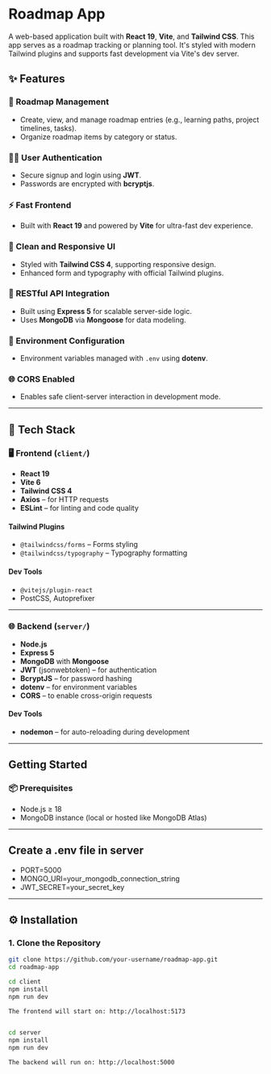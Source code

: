 
#  Roadmap App

A web-based application built with **React 19**, **Vite**, and **Tailwind CSS**. This app serves as a roadmap tracking or planning tool. It's styled with modern Tailwind plugins and supports fast development via Vite's dev server.

## ✨ Features

### 🧭 Roadmap Management  
- Create, view, and manage roadmap entries (e.g., learning paths, project timelines, tasks).
- Organize roadmap items by category or status.

### 🧑‍💼 User Authentication  
- Secure signup and login using **JWT**.
- Passwords are encrypted with **bcryptjs**.

### ⚡ Fast Frontend  
- Built with **React 19** and powered by **Vite** for ultra-fast dev experience.

### 🎨 Clean and Responsive UI  
- Styled with **Tailwind CSS 4**, supporting responsive design.
- Enhanced form and typography with official Tailwind plugins.

### 🔌 RESTful API Integration  
- Built using **Express 5** for scalable server-side logic.
- Uses **MongoDB** via **Mongoose** for data modeling.

### 🔐 Environment Configuration  
- Environment variables managed with `.env` using **dotenv**.

### 🌐 CORS Enabled  
- Enables safe client-server interaction in development mode.

---


## 🧩 Tech Stack

### 🖥️ Frontend (`client/`)
- **React 19**
- **Vite 6**
- **Tailwind CSS 4**
- **Axios** – for HTTP requests
- **ESLint** – for linting and code quality

#### Tailwind Plugins
- `@tailwindcss/forms` – Forms styling
- `@tailwindcss/typography` – Typography formatting

#### Dev Tools
- `@vitejs/plugin-react`
- PostCSS, Autoprefixer

---

### 🌐 Backend (`server/`)
- **Node.js**
- **Express 5**
- **MongoDB** with **Mongoose**
- **JWT** (jsonwebtoken) – for authentication
- **BcryptJS** – for password hashing
- **dotenv** – for environment variables
- **CORS** – to enable cross-origin requests

#### Dev Tools
- **nodemon** – for auto-reloading during development

---
##  Getting Started
### 📦 Prerequisites
- Node.js ≥ 18
- MongoDB instance (local or hosted like MongoDB Atlas)

---
## Create a .env file in server

- PORT=5000
- MONGO_URI=your_mongodb_connection_string
- JWT_SECRET=your_secret_key

---
## ⚙️ Installation

### 1. Clone the Repository

```bash
git clone https://github.com/your-username/roadmap-app.git
cd roadmap-app

cd client
npm install
npm run dev

The frontend will start on: http://localhost:5173


cd server
npm install
npm run dev

The backend will run on: http://localhost:5000 
